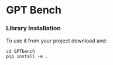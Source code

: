 # GPT Bench

### Library Installation

To use it from your project download and:

```
cd GPTbench
pip install -e .
```
